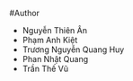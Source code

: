 #Author

- Nguyễn Thiên Ân
- Phạm Anh Kiệt
- Trương Nguyễn Quang Huy
- Phan Nhật Quang
- Trần Thế Vũ
